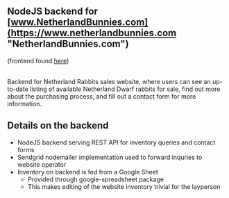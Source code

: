 ## NodeJS backend for [www.NetherlandBunnies.com](https://www.netherlandbunnies.com "NetherlandBunnies.com")  
(frontend found [here](https://github.com/ggroce/netherland-rabbits-frontend "Frontend: netherland-rabbits-frontend"))

<br>
Backend for Netherland Rabbits sales website, where users can see an up-to-date listing of available Netherland Dwarf rabbits for sale, find out more about the purchasing process, and fill out a contact form for more information.  

## Details on the backend
* NodeJS backend serving REST API for inventory queries and contact forms
* Sendgrid nodemailer implementation used to forward inquries to website operator
* Inventory on backend is fed from a Google Sheet
  * Provided through google-spreadsheet package
  * This makes editing of the website inventory trivial for the layperson
